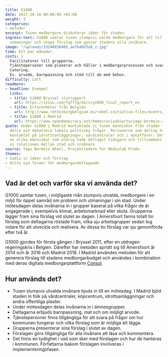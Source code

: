 ```yaml
---
title: G1000
date: 2017-10-10 00:00:00 +02:00
weight: 3
categories:
- metoder
excerpt: Tusen medborgare diskuterar idéer för staden.
ingress-text: G1000 samlar tusen slumpvis valda medborgare för att tillsammans diskutera
  utmaningar och skapa förslag som gynnar stadens alla invånare.
image: "/uploads/33248838465_ae7b40d3a9_z.jpg"
time: Ett par månader.
costs: |
  Facilitatorer till grupperna.
  Tjänstepersoner som planerar och håller i medborgarprocessen och svarar på frågor.
  Catering.
  Ev. arvode, barnpassning och stöd till de med behov.
difficulty: Lätt.
readmore:
- headline: Exempel
  links:
  - title: G1000 Bryssel slutrapport
    url: https://issuu.com/fgfffg/docs/g1000_final_report_en
  - title: Erfarenheter från Belgien
    url: http://www.rethinkingbelgium.eu/rebel-initiative-files/events/seventh-public-event-g1000-european-citizens-initiative-malaise-democracy/G1000-Background-Paper.pdf
  - title: G1000 i Madrid
    url: https://www.opendemocracy.net/democraciaabierta/yago-bermejo-abati/random-election-g1000-and-deliberation-to-change-madrid
quote: Under G1000 i Madrid kontaktade vi tusen människor från staden för att samarbeta,
  delta och debattera lokala politiska frågor. Personerna som deltog hade vi slumpvis
  kontaktat på idrottsanläggningar, vårdcentraler och i mataffärer. Det blev en uppslutning
  av olika människor som aldrig hade deltagit tidigare och tillsammans återskapade
  vi relationen mellan stad och invånare
source: Yago Bermejo Abati, Projektledare för Medialab Prado
themes:
- Samla in idéer och förslag
- Hitta nya former för medborgardeltagande
---
```


## Vad är det och varför ska vi använda det?
G1000 samlar tusen, i möjligaste mån slumpvis utvalda, medborgare i en miljö för öppet samråd om problem och utmaningar i sin stad. Under mötesdagen delas invånarna in i grupper baserat på vilka frågor de är engagerade i, exempelvis klimat, arbetsmarknad eller skola. Grupperna lägger fram sina förslag vid slutet av dagen. I Amersfoort fanns totalt tio förslag som deltagarna röstade fram, vilka sju arbetsgrupper sedan tog vidare för att utveckla och realisera. Av dessa tio förslag var sju genomförda efter två år.

G1000 gjordes för första gången i Bryssel 2011, efter en utdragen regeringskris i Belgien. Därefter har metoden spridit sig till Amersfoort år 2014 och år 2016 och Madrid 2016. I Madrid användes metoden för att generera förslag till stadens medborgarbudget och användes i kombination med deras digitala medborgarplattform [Consul](/consul).

## Hur används det?
* Tusen slumpvis utvalda invånare bjuds in till en mötesdag. I Madrid bjöd staden in folk på vårdcentraler, köpcentrum, idrottsanläggningar och andra offentliga plaster.
* Under mötesdagen delas invånarna in i ämnesgrupper.
* Deltagarna erbjuds barnpassning, mat och om möjligt arvode.
* Tjänstepersoner finns tillgängliga för att svara på frågor om hur kommunen fungerar och vilka förslag som är möjliga att lägga.
* Grupperna presenterar sina förslag i slutet av dagen.
* Förslagen görs tillgängliga för alla invånare att läsa och kommentera.
* Det finns en tydlighet i vad som sker med förslagen och hur de hanteras i kommunen. Författarna bakom förslagen involveras i implementeringsfasen.
